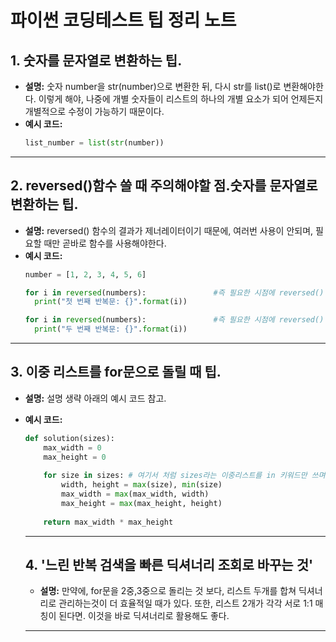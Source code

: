 # 파이썬 코딩테스트 팁 정리 노트

## 1. 숫자를 문자열로 변환하는 팁.
- **설명:** 숫자 number을 str(number)으로 변환한 뒤, 다시 str를 list()로 변환해야한다.
            이렇게 해야, 나중에 개별 숫자들이 리스트의 하나의 개별 요소가 되어 언제든지 개별적으로 수정이 가능하기 때문이다.
- **예시 코드:**
  ```python
  list_number = list(str(number))
  ```
  
---

## 2. reversed()함수 쓸 때 주의해야할 점.숫자를 문자열로 변환하는 팁.
- **설명:** reversed() 함수의 결과가 제너레이터이기 때문에, 여러번 사용이 안되며, 필요할 때만 곧바로 함수를 사용해야한다.
- **예시 코드:**
  ```python
  number = [1, 2, 3, 4, 5, 6]

  for i in reversed(numbers):               #즉 필요한 시점에 reversed() 함수를 사용합니다.
    print("첫 번째 반복문: {}".format(i)) 

  for i in reversed(numbers):               #즉 필요한 시점에 reversed() 함수를 사용합니다.
    print("두 번째 반복문: {}".format(i))
  ```

---

## 3. 이중 리스트를 for문으로 돌릴 때 팁.
- **설명:** 설명 생략 아래의 예시 코드 참고.
- **예시 코드:**
  ```python
  def solution(sizes):
      max_width = 0
      max_height = 0
      
      for size in sizes: # 여기서 처럼 sizes라는 이중리스트를 in 키워드만 쓰며(즉, range 쓰질 않음) size는 리스트로 반환된다. 
          width, height = max(size), min(size)
          max_width = max(max_width, width)
          max_height = max(max_height, height)
          
      return max_width * max_height
  ```

  ---

  ## 4.  **'느린 반복 검색을 빠른 딕셔너리 조회로 바꾸는 것'**
  - **설명:** 만약에, for문을 2중,3중으로 돌리는 것 보다, 리스트 두개를 합쳐 딕셔너리로 관리하는것이 더 효율적일 때가 있다.
              또한, 리스트 2개가 각각 서로 1:1 매칭이 된다면. 이것을 바로 딕셔너리로 활용해도 좋다.

  ---
